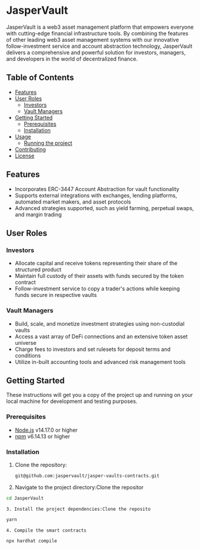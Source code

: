 # JasperVault

JasperVault is a web3 asset management platform that empowers everyone with cutting-edge financial infrastructure tools. By combining the features of other leading web3 asset management systems with our innovative follow-investment service and account abstraction technology, JasperVault delivers a comprehensive and powerful solution for investors, managers, and developers in the world of decentralized finance.

## Table of Contents

- [Features](#features)
- [User Roles](#user-roles)
  - [Investors](#investors)
  - [Vault Managers](#vault-managers)
- [Getting Started](#getting-started)
  - [Prerequisites](#prerequisites)
  - [Installation](#installation)
- [Usage](#usage)
  - [Running the project](#running-the-project)
- [Contributing](#contributing)
- [License](#license)

## Features

- Incorporates ERC-3447 Account Abstraction for vault functionality
- Supports external integrations with exchanges, lending platforms, automated market makers, and asset protocols
- Advanced strategies supported, such as yield farming, perpetual swaps, and margin trading

## User Roles

### Investors

- Allocate capital and receive tokens representing their share of the structured product
- Maintain full custody of their assets with funds secured by the token contract
- Follow-investment service to copy a trader's actions while keeping funds secure in respective vaults

### Vault Managers

- Build, scale, and monetize investment strategies using non-custodial vaults
- Access a vast array of DeFi connections and an extensive token asset universe
- Charge fees to investors and set rulesets for deposit terms and conditions
- Utilize in-built accounting tools and advanced risk management tools

## Getting Started

These instructions will get you a copy of the project up and running on your local machine for development and testing purposes.

### Prerequisites

- [Node.js](https://nodejs.org/) v14.17.0 or higher
- [npm](https://www.npmjs.com/) v6.14.13 or higher

### Installation

1. Clone the repository:

   ```bash
   git@github.com:jaspervault/jasper-vaults-contracts.git
   ```
2. Navigate to the project directory:Clone the repositor

```bash
cd JasperVault
```

    3. Install the project dependencies:Clone the reposito

```bash
yarn
```

    4. Compile the smart contracts

```bash
npx hardhat compile
```
